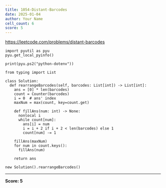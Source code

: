 ```yaml
---
title: 1054-Distant-Barcodes
date: 2025-01-04
author: Your Name
cell_count: 6
score: 5
---
```


https://leetcode.com/problems/distant-barcodes


```
import pyutil as pyu
pyu.get_local_pyinfo()
```


```
print(pyu.ps2("python-dotenv"))
```


```
from typing import List
```


```
class Solution:
  def rearrangeBarcodes(self, barcodes: List[int]) -> List[int]:
    ans = [0] * len(barcodes)
    count = Counter(barcodes)
    i = 0  # ans' index
    maxNum = max(count, key=count.get)

    def fillAns(num: int) -> None:
      nonlocal i
      while count[num]:
        ans[i] = num
        i = i + 2 if i + 2 < len(barcodes) else 1
        count[num] -= 1

    fillAns(maxNum)
    for num in count.keys():
      fillAns(num)

    return ans
```


```
new Solution().rearrangeBarcodes()
```


---
**Score: 5**